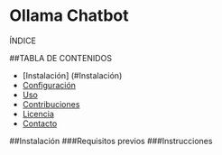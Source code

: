 # Ollama Chatbot
<p>
ÍNDICE
</p>

##TABLA DE CONTENIDOS
- [Instalación] (#Instalación)
- [Configuración](#configuración)
- [Uso](#uso)
- [Contribuciones](#contribuciones)
- [Licencia](#licencia)
- [Contacto](#contacto)

##Instalación
###Requisitos previos
###Instrucciones






